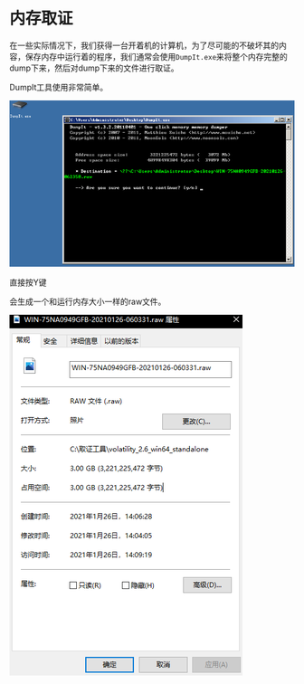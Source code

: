 # 内存取证
在一些实际情况下，我们获得一台开着机的计算机，为了尽可能的不破坏其的内容，保存内存中运行着的程序，我们通常会使用`DumpIt.exe`来将整个内存完整的dump下来，然后对dump下来的文件进行取证。

DumpIt工具使用非常简单。

![](../img/1.png)

直接按Y键

会生成一个和运行内存大小一样的raw文件。

![](../img/2.png)